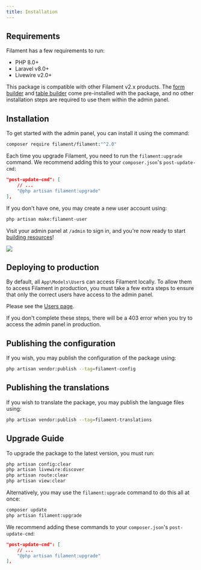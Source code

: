 ```yaml
---
title: Installation
---
```


## Requirements

Filament has a few requirements to run:

- PHP 8.0+
- Laravel v8.0+
- Livewire v2.0+

This package is compatible with other Filament v2.x products. The [form builder](/docs/forms) and [table builder](/docs/tables) come pre-installed with the package, and no other installation steps are required to use them within the admin panel.

## Installation

To get started with the admin panel, you can install it using the command:

```bash
composer require filament/filament:"^2.0"
```

Each time you upgrade Filament, you need to run the `filament:upgrade` command. We recommend adding this to your `composer.json`'s `post-update-cmd`:

```json
"post-update-cmd": [
    // ...
    "@php artisan filament:upgrade"
],
```

If you don't have one, you may create a new user account using:

```bash
php artisan make:filament-user
```

Visit your admin panel at `/admin` to sign in, and you're now ready to start [building resources](resources)!

[![](https://user-images.githubusercontent.com/41773797/147615302-daec5d1c-e3ac-428a-98c2-c3fb40d945b5.png)](https://demo.filamentphp.com)

## Deploying to production

By default, all `App\Models\User`s can access Filament locally. To allow them to access Filament in production, you must take a few extra steps to ensure that only the correct users have access to the admin panel.

Please see the [Users page](users#authorizing-access-to-the-admin-panel).

If you don't complete these steps, there will be a 403 error when you try to access the admin panel in production.

## Publishing the configuration

If you wish, you may publish the configuration of the package using:

```bash
php artisan vendor:publish --tag=filament-config
```

## Publishing the translations

If you wish to translate the package, you may publish the language files using:

```bash
php artisan vendor:publish --tag=filament-translations
```

## Upgrade Guide

To upgrade the package to the latest version, you must run:

```bash
php artisan config:clear
php artisan livewire:discover
php artisan route:clear
php artisan view:clear
```

Alternatively, you may use the `filament:upgrade` command to do this all at once:

```bash
composer update
php artisan filament:upgrade
```

We recommend adding these commands to your `composer.json`'s `post-update-cmd`:

```json
"post-update-cmd": [
    // ...
    "@php artisan filament:upgrade"
],
```
